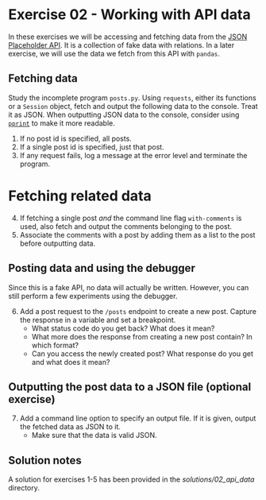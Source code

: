 # Exercise 02 - Working with API data

In these exercises we will be accessing and fetching data from the [JSON Placeholder API](https://jsonplaceholder.typicode.com). It is a collection of fake data with relations. In a later exercise, we will use the data we fetch from this API with `pandas`.

## Fetching data

Study the incomplete program `posts.py`. Using `requests`, either its functions or a `Session` object, fetch and output the following data to the console. Treat it as JSON. When outputting JSON data to the console, consider using [`pprint`](https://docs.python.org/3/library/pprint.html) to make it more readable.

1. If no post id is specified, all posts.
2. If a single post id is specified, just that post.
3. If any request fails, log a message at the error level and terminate the program.

# Fetching related data

4. If fetching a single post _and_ the command line flag `with-comments` is used, also fetch and output the comments belonging to the post.
5. Associate the comments with a post by adding them as a list to the post before outputting data. 

## Posting data and using the debugger

Since this is a fake API, no data will actually be written. However, you can still perform a few experiments using the debugger.

6. Add a post request to the `/posts` endpoint to create a new post. Capture the response in a variable and set a breakpoint. 
    * What status code do you get back? What does it mean?
    * What more does the response from creating a new post contain? In which format?
    * Can you access the newly created post? What response do you get and what does it mean?

## Outputting the post data to a JSON file (optional exercise)

7. Add a command line option to specify an output file. If it is given, output the fetched data as JSON to it.
    * Make sure that the data is valid JSON.

## Solution notes

A solution for exercises 1-5 has been provided in the _solutions/02_api_data_ directory.
